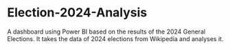 # Election-2024-Analysis
A dashboard using Power BI based on the results of the 2024 General Elections. It takes the data of 2024 elections from Wikipedia and analyses it.
